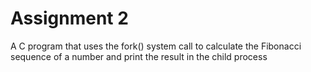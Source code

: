Assignment 2
===================================
A C program that uses the fork() system call to calculate the Fibonacci sequence of a number and print the result in the child process
